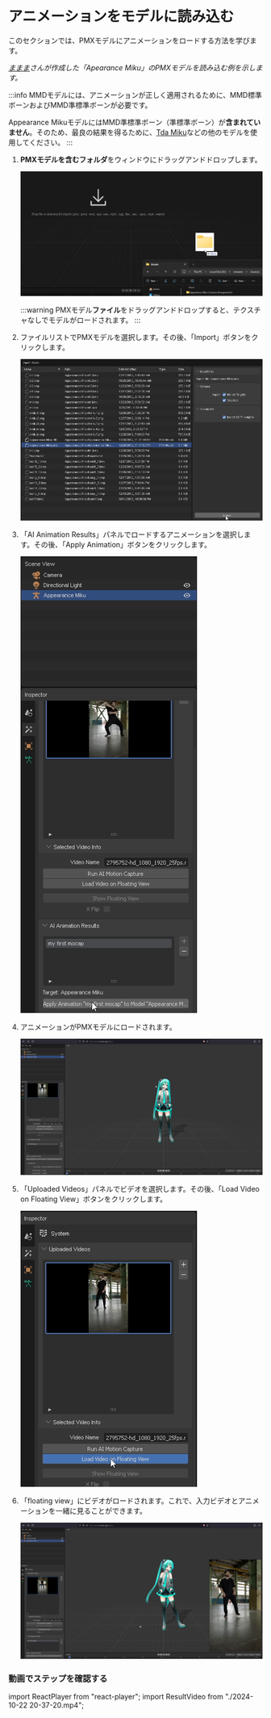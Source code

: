 # アニメーションをモデルに読み込む

このセクションでは、PMXモデルにアニメーションをロードする方法を学びます。

*[ままま](https://seiga.nicovideo.jp/seiga/im2703273)さんが作成した「Apearance Miku」のPMXモデルを読み込む例を示します。*

:::info
MMDモデルには、アニメーションが正しく適用されるために、MMD標準ボーンおよびMMD準標準ボーンが必要です。

Appearance MikuモデルにはMMD準標準ボーン（準標準ボーン）が**含まれていません**。そのため、最良の結果を得るために、[Tda Miku](https://www.deviantart.com/mmd91/art/TDA-Hatsune-Miku-V4X-Style-Model-DL-Download-MMD-788834848)などの他のモデルを使用してください。
:::

1. **PMXモデルを含むフォルダ**をウィンドウにドラッグアンドドロップします。

    ![drag and drop](image.png)

    :::warning
    PMXモデル**ファイル**をドラッグアンドドロップすると、テクスチャなしでモデルがロードされます。
    :::

2. ファイルリストでPMXモデルを選択します。その後、「Import」ボタンをクリックします。

    ![import dialog](image-1.png)

3. 「AI Animation Results」パネルでロードするアニメーションを選択します。その後、「Apply Animation」ボタンをクリックします。

    ![apply animation](image-2.png)

4. アニメーションがPMXモデルにロードされます。

    ![animation loaded](image-3.png)

5. 「Uploaded Videos」パネルでビデオを選択します。その後、「Load Video on Floating View」ボタンをクリックします。

    ![load on floating view](image-4.png)

6. 「floating view」にビデオがロードされます。これで、入力ビデオとアニメーションを一緒に見ることができます。

    ![floating view loaded](image-5.png)

### 動画でステップを確認する

import ReactPlayer from "react-player";
import ResultVideo from "./2024-10-22 20-37-20.mp4";

<ReactPlayer
    url={ResultVideo}
    controls={true}
    width="100%"
    height="100%"/>
